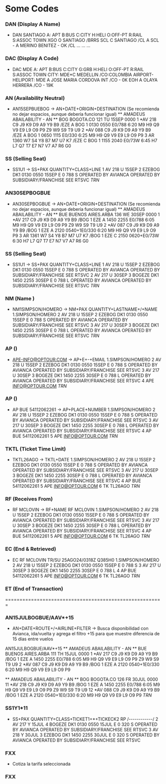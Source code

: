 # Some Codes

### DAN (Display A Name)

  - DAN SANTIAGO
    A: APT B:BUS C:CITY H:HELI O:OFF-PT R:RAIL S:ASSOC TOWN
    XGO O SANTIAGO                                      /BRRS
    SCL C SANTIAGO                                      /CL
        A SCL - A MERINO BENITEZ      - OK              /CL
    ...
    ...
    ...

### DAC (Display A Code)

  - DAC MDE
    A: APT B:BUS C:CITY G:GRB H:HELI O:OFF-PT R:RAIL S:ASSOC TOWN
    CITY:
      MDE*C MEDELLIN                /CO:COLOMBIA
    AIRPORT-HELIPORT:
      MDE A JOSE MARIA CORDOVA INT  /CO     -  0K
      EOH A OLAYA HERRERA           /CO     - 19K

### AN (Availability Neutral)

  - AN15SEPBUEBOG -> AN+DATE+ORIGIN+DESTINATION (Se recomienda no dejar espacios, aunque debería funcionar igual)
  ** AMADEUS ABAILABILITY - AN ** BOG BOGOTA.CO              121 TU 15SEP 0000
  1   *AV  218  C9 J9 K9 D9 A9 Y9 B9 /EZE A BOG 1  0130  0550 E0/788       6:20
                M9 H9 Q9 V9 E9 L9 O9 P9 Z9 W9 S9 T9 U9
  2   *AV  088  C9 J9 K9 D9 A9 Y9 B9 /EZE A BOG 1  0650  1115 E0/330       6:25
                M9 H9 Q9 V9 E9 L9 O9 P9
  3   AR  1360  W7 S4 Y8 B7 M7 U7 K7 /EZE C BOG 1  1155  2040 E0/73W       6:45
                H7 L7 Q7 T7 E7 N7 V7 A7 R6 G0

### SS (Selling Seat)

  - SS1U1 -> SS+PAX QUANTITY+CLASS+LINE
  1   AV  218  U  15SEP 2 EZEBOG  DK1 0130  0550  15SEP E 0 788 S
      OPERATED BY AVIANCA
      OPERATED BY SUBSIDIARY/FRANCHISE
      SEE RTSVC
  *TRN*  

### AN30SEPBOGBUE

 - AN30SEPBOGBUE -> AN+DATE+ORIGIN+DESTINATION (Se recomienda no dejar espacios, aunque debería funcionar igual)
  ** AMADEUS ABAILABILITY - AN ** BUE BUENOS AIRES.ARBA       136 WE 30SEP 0000
  1   *AV  217  C9 J9 K9 D9 A9 Y9 B9 /BOG 1 EZE A  1450  2255 E0/788       6:05
                M9 H9 Q9 V9 E9 L9 O9 P9 Z9 W9 S9 T9 U9
  2   *AV  087  C9 J9 K9 D9 A9 Y9 B9 /BOG 1 EZE A  2120  0540+1E0/330       6:20
                M9 H9 Q9 V9 E9 L9 O9 P9
  3   AR  1361  W7 S4 Y8 B7 M7 U7 K7 /BOG 1 EZE C  2150  0620+E0/73W       6:30
                H7 L7 Q7 T7 E7 N7 V7 A7 R6 G0

### SS (Selling Seat)

  - SS1U1 -> SS+PAX QUANTITY+CLASS+LINE
  1   AV  218  U  15SEP 2 EZEBOG  DK1 0130  0550  15SEP E 0 788 S
      OPERATED BY AVIANCA
      OPERATED BY SUBSIDIARY/FRANCHISE
      SEE RTSVC
  2   AV  217  U  30SEP 3 BOGEZE  DK1 1450  2255  30SEP E 0 788 L
      OPERATED BY AVIANCA
      OPERATED BY SUBSIDIARY/FRANCHISE
      SEE RTSVC
  *TRN*

### NM (Name )

  - NM1SIMPSON/HOMERO -> NM+PAX QUANTITY+LASTNAME+/+NAME
  1.SIMPSON/HOMERO
  2   AV  218  U  15SEP 2 EZEBOG  DK1 0130  0550  15SEP E 0 788 S
      OPERATED BY AVIANCA
      OPERATED BY SUBSIDIARY/FRANCHISE
      SEE RTSVC
  3   AV  217  U  30SEP 3 BOGEZE  DK1 1450  2255  30SEP E 0 788 L
      OPERATED BY AVIANCA
      OPERATED BY SUBSIDIARY/FRANCHISE
      SEE RTSVC
  *TRN*

### AP ()

  - APE-INFO@OPTOUR.COM -> AP+E+-+EMAIL
  1.SIMPSON/HOMERO
  2   AV  218  U  15SEP 2 EZEBOG  DK1 0130  0550  15SEP E 0 788 S
      OPERATED BY AVIANCA
      OPERATED BY SUBSIDIARY/FRANCHISE
      SEE RTSVC
  3   AV  217  U  30SEP 3 BOGEZE  DK1 1450  2255  30SEP E 0 788 L
      OPERATED BY AVIANCA
      OPERATED BY SUBSIDIARY/FRANCHISE
      SEE RTSVC
  4   APE INFO@OPTOUR.COM
  *TRN*
  
### AP ()

  - AP BUE 54112062261 -> AP+PLACE+NUMBER
  1.SIMPSON/HOMERO
  2   AV  218  U  15SEP 2 EZEBOG  DK1 0130  0550  15SEP E 0 788 S
      OPERATED BY AVIANCA
      OPERATED BY SUBSIDIARY/FRANCHISE
      SEE RTSVC
  3   AV  217  U  30SEP 3 BOGEZE  DK1 1450  2255  30SEP E 0 788 L
      OPERATED BY AVIANCA
      OPERATED BY SUBSIDIARY/FRANCHISE
      SEE RTSVC
  4   AP BUE 54112062261
  5   APE INFO@OPTOUR.COM
  *TRN*

### TKTL (Ticket Time Limit)

  - TKTL26AGO -> TKTL+DATE
  1.SIMPSON/HOMERO
  2   AV  218  U  15SEP 2 EZEBOG  DK1 0130  0550  15SEP E 0 788 S
      OPERATED BY AVIANCA
      OPERATED BY SUBSIDIARY/FRANCHISE
      SEE RTSVC
  3   AV  217  U  30SEP 3 BOGEZE  DK1 1450  2255  30SEP E 0 788 L
      OPERATED BY AVIANCA
      OPERATED BY SUBSIDIARY/FRANCHISE
      SEE RTSVC
  4   AP BUE 54112062261
  5   APE INFO@OPTOUR.COM
  6   TK TL26AGO
  *TRN*

### RF (Receives From)

  - RF MCLOVIN -> RF+NAME
  RF MCLOVIN
  1.SIMPSON/HOMERO
  2   AV  218  U  15SEP 2 EZEBOG  DK1 0130  0550  15SEP E 0 788 S
      OPERATED BY AVIANCA
      OPERATED BY SUBSIDIARY/FRANCHISE
      SEE RTSVC
  3   AV  217  U  30SEP 3 BOGEZE  DK1 1450  2255  30SEP E 0 788 L
      OPERATED BY AVIANCA
      OPERATED BY SUBSIDIARY/FRANCHISE
      SEE RTSVC
  4   AP BUE 54112062261
  5   APE INFO@OPTOUR.COM
  6   TK TL26AGO
  *TRN*

### EC (End & Retrieved)
  - EC
  RF MCLOVIN                      TR/SU   25AGO24/0318Z    Q385H0
  1.SIMPSON/HOMERO
  2   AV  218  U  15SEP 2 EZEBOG  DK1 0130  0550  15SEP E 0 788 S
  3   AV  217  U  30SEP 3 BOGEZE  DK1 1450  2255  30SEP E 0 788 L
  4   AP BUE 54112062261
  5   APE INFO@OPTOUR.COM
  6   TK TL26AGO
  *TRN*

### ET (End of Transaction)

=======================================================

### AN15JULBOGBUE/AAV*+15
  - AN+DATE+ROUTE+/+AIRLINE+FILTER -> Busca disponibilidad con Avianca, ida/vuelta y agrega el filtro +15 para que muestre diferencia de 15 días entre vuelos
  
  AN15JULBOGBUE/AAV*+15
  ** AMADEUS ABAILABILITY - AN ** BUE BUENOS AIRES.ARBA       111 TH 15JUL 0000
  1   *AV  217  C9 J9 K9 D9 A9 Y9 B9 /BOG 1 EZE A  1450  2255 E0/788       6:05
                M9 H9 Q9 V9 E9 L9 O9 P9 Z9 W9 S9 T9 U9
  2   *AV  087  C9 J9 K9 D9 A9 Y9 B9 /BOG 1 EZE A  2120  0540+1E0/330      6:20
                M9 H9 Q9 V9 E9 L9 O9 P9
  
  ** AMADEUS ABAILABILITY - AN ** BOG BOGOTA.CO               126 FR 30JUL 0000
  11  *AV  218  C9 J9 K9 D9 A9 Y9 B9 /BOG 1 EZE A  1450  2255 E0/788       6:05
                M9 H9 Q9 V9 E9 L9 O9 P9 Z9 W9 S9 T9 U9
  12  *AV  088  C9 J9 K9 D9 A9 Y9 B9 /BOG 1 EZE A  2120  0540+1E0/330      6:20
                M9 H9 Q9 V9 E9 L9 O9 P9
  *TRN*

### SS1Y1*11
  - SS+PAX QUANTITY+CLASS+TICKET1+*+TICKECK2
  RP /------------/
  2   AV  217  Y  15JUL 4 BOGEZE  DK1 0130  0550  15JUL E 0 320 S
      OPERATED BY AVIANCA
      OPERATED BY SUBSIDIARY/FRANCHISE
      SEE RTSVC
  3   AV  218  Y  30JUL 3 EZEBOG  DK1 1450  2255  30JUL E 0 320 S
      OPERATED BY AVIANCA
      OPERATED BY SUBSIDIARY/FRANCHISE
      SEE RTSVC

### FXX 
  - Cotiza la tarifa seleccionada
### FXX 